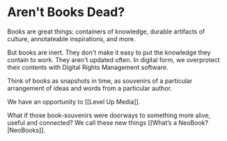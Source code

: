 # Aren't Books Dead?

Books are great things: containers of knowledge, durable artifacts of culture, annotateable inspirations, and more. 

But books are inert. They don't make it easy to put the knowledge they contain to work. They aren't updated often. In digital form, we overprotect their contents with Digital Rights Management software. 

Think of books as snapshots in time, as souvenirs of a particular arrangement of ideas and words from a particular author. 

We have an opportunity to [[Level Up Media]]. 

What if those book-souvenirs were doorways to something more alive, useful and connected? We call these new things [[What’s a NeoBook?|NeoBooks]]. 